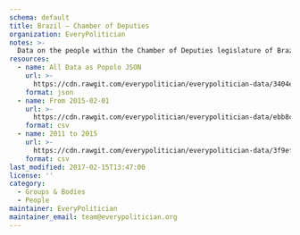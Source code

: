 ```yaml
---
schema: default
title: Brazil — Chamber of Deputies
organization: EveryPolitician
notes: >-
  Data on the people within the Chamber of Deputies legislature of Brazil.
resources:
  - name: All Data as Popolo JSON
    url: >-
      https://cdn.rawgit.com/everypolitician/everypolitician-data/3404ea54d5d7520ff5f3813ce6c90d938d206e33/data/Brazil/Deputies/ep-popolo-v1.0.json
    format: json
  - name: From 2015-02-01
    url: >-
      https://cdn.rawgit.com/everypolitician/everypolitician-data/ebb8c1ca7b76218fef174dc89c0886fc00d5ec73/data/Brazil/Deputies/term-55.csv
    format: csv
  - name: 2011 to 2015
    url: >-
      https://cdn.rawgit.com/everypolitician/everypolitician-data/3f9efddd1459ce428170514df66f99db3e265819/data/Brazil/Deputies/term-54.csv
    format: csv
last_modified: 2017-02-15T13:47:00
license: ''
category:
  - Groups & Bodies
  - People
maintainer: EveryPolitician
maintainer_email: team@everypolitician.org
---
```

